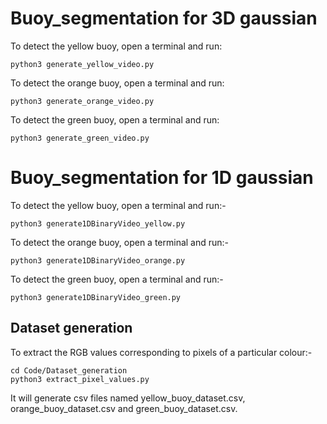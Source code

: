 # Buoy_segmentation for 3D gaussian
To detect the yellow buoy, open a terminal and run: 
``` 
python3 generate_yellow_video.py
```

To detect the orange buoy, open a terminal and run:  
```
python3 generate_orange_video.py
```

To detect the green buoy, open a terminal and run:  
```
python3 generate_green_video.py
```


# Buoy_segmentation for 1D gaussian
To detect the yellow buoy, open a terminal and run:-
``` 
python3 generate1DBinaryVideo_yellow.py
```

To detect the orange buoy, open a terminal and run:- 
```
python3 generate1DBinaryVideo_orange.py
```

To detect the green buoy, open a terminal and run:-
```
python3 generate1DBinaryVideo_green.py
```


## Dataset generation
To extract the RGB values corresponding to pixels of a particular colour:-
```
cd Code/Dataset_generation
python3 extract_pixel_values.py
```
It will generate csv files named yellow_buoy_dataset.csv, orange_buoy_dataset.csv and green_buoy_dataset.csv.
